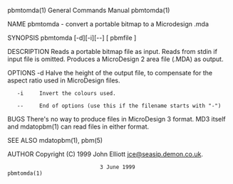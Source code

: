 pbmtomda(1)                General Commands Manual                pbmtomda(1)

NAME
       pbmtomda - convert a portable bitmap to a Microdesign .mda

SYNOPSIS
       pbmtomda [-d][-i][--] [ pbmfile ]

DESCRIPTION
       Reads a portable bitmap file as input.  Reads from stdin if input file
       is omitted.  Produces a MicroDesign 2 area file (.MDA) as output.

OPTIONS
       -d     Halve the height of the output  file,  to  compensate  for  the
              aspect ratio used in MicroDesign files.

       -i     Invert the colours used.

       --     End of options (use this if the filename starts with "-")

BUGS
       There's  no  way  to produce files in MicroDesign 3 format. MD3 itself
       and mdatopbm(1) can read files in either format.

SEE ALSO
       mdatopbm(1), pbm(5)

AUTHOR
       Copyright (C) 1999 John Elliott <jce@seasip.demon.co.uk>.

                                 3 June 1999                      pbmtomda(1)

